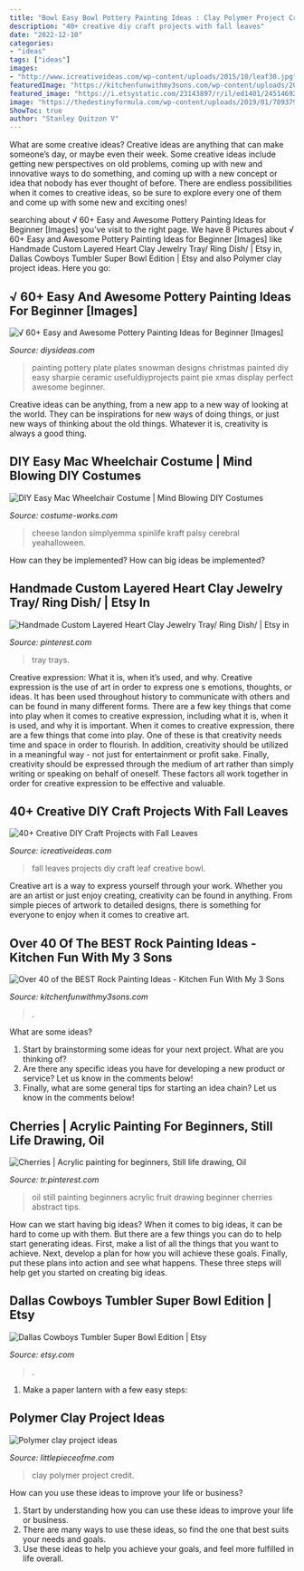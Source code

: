 ```yaml
---
title: "Bowl Easy Bowl Pottery Painting Ideas : Clay Polymer Project Credit"
description: "40+ creative diy craft projects with fall leaves"
date: "2022-12-10"
categories:
- "ideas"
tags: ["ideas"]
images:
- "http://www.icreativeideas.com/wp-content/uploads/2015/10/leaf30.jpg"
featuredImage: "https://kitchenfunwithmy3sons.com/wp-content/uploads/2017/02/painted-owl-stones.jpg"
featured_image: "https://i.etsystatic.com/23143897/r/il/ed1401/2451469237/il_794xN.2451469237_gs5s.jpg"
image: "https://thedestinyformula.com/wp-content/uploads/2019/01/7093795d15b1b1edec15c8adece502c7.jpg"
ShowToc: true
author: "Stanley Quitzon V"
---
```



What are some creative ideas?
Creative ideas are anything that can make someone’s day, or maybe even their week. Some creative ideas include getting new perspectives on old problems, coming up with new and innovative ways to do something, and coming up with a new concept or idea that nobody has ever thought of before. There are endless possibilities when it comes to creative ideas, so be sure to explore every one of them and come up with some new and exciting ones!

	

		
searching about √ 60+ Easy and Awesome Pottery Painting Ideas for Beginner [Images] you've visit to the right page. We have 8 Pictures about √ 60+ Easy and Awesome Pottery Painting Ideas for Beginner [Images] like Handmade Custom Layered Heart Clay Jewelry Tray/ Ring Dish/ | Etsy in, Dallas Cowboys Tumbler Super Bowl Edition | Etsy and also Polymer clay project ideas. Here you go:
		
    
## √ 60+ Easy And Awesome Pottery Painting Ideas For Beginner [Images]

<img loading=lazy src="https://thedestinyformula.com/wp-content/uploads/2019/01/7093795d15b1b1edec15c8adece502c7.jpg" onerror="this.onerror=null;this.src='https://tse4.mm.bing.net/th?id=OIP.BmiVLEjBMmGJTzstVC22bwHaLH&amp;pid=15.1';" alt="√ 60+ Easy and Awesome Pottery Painting Ideas for Beginner [Images]">

_Source: diysideas.com_

>painting pottery plate plates snowman designs christmas painted diy easy sharpie ceramic usefuldiyprojects paint pie xmas display perfect awesome beginner. 

	

Creative ideas can be anything, from a new app to a new way of looking at the world. They can be inspirations for new ways of doing things, or just new ways of thinking about the old things. Whatever it is, creativity is always a good thing.

    
## DIY Easy Mac Wheelchair Costume | Mind Blowing DIY Costumes

<img loading=lazy src="https://photos.costume-works.com/full/easy_mac1.jpg" onerror="this.onerror=null;this.src='https://tse4.mm.bing.net/th?id=OIP.taWRNuBWjFc6Y2NYQi57XwHaLq&amp;pid=15.1';" alt="DIY Easy Mac Wheelchair Costume | Mind Blowing DIY Costumes">

_Source: costume-works.com_

>cheese landon simplyemma spinlife kraft palsy cerebral yeahalloween. 

	

How can they be implemented?
How can big ideas be implemented?

    
## Handmade Custom Layered Heart Clay Jewelry Tray/ Ring Dish/ | Etsy In

<img loading=lazy src="https://i.pinimg.com/736x/98/59/8f/98598f4c65357414f3863dc40a48e7c2.jpg" onerror="this.onerror=null;this.src='https://tse3.mm.bing.net/th?id=OIP._7cNWxu65jGMNEEdkv-V7QHaHW&amp;pid=15.1';" alt="Handmade Custom Layered Heart Clay Jewelry Tray/ Ring Dish/ | Etsy in">

_Source: pinterest.com_

>tray trays. 

	

Creative expression: What it is, when it’s used, and why.
Creative expression is the use of art in order to express one s emotions, thoughts, or ideas. It has been used throughout history to communicate with others and can be found in many different forms. There are a few key things that come into play when it comes to creative expression, including what it is, when it is used, and why it is important.
When it comes to creative expression, there are a few things that come into play. One of these is that creativity needs time and space in order to flourish. In addition, creativity should be utilized in a meaningful way - not just for entertainment or profit sake. Finally, creativity should be expressed through the medium of art rather than simply writing or speaking on behalf of oneself. These factors all work together in order for creative expression to be effective and valuable.

    
## 40+ Creative DIY Craft Projects With Fall Leaves

<img loading=lazy src="http://www.icreativeideas.com/wp-content/uploads/2015/10/leaf30.jpg" onerror="this.onerror=null;this.src='https://tse4.mm.bing.net/th?id=OIP.qU5v4lWrr6SFykWmO-8qOgHaLF&amp;pid=15.1';" alt="40+ Creative DIY Craft Projects with Fall Leaves">

_Source: icreativeideas.com_

>fall leaves projects diy craft leaf creative bowl. 

	

Creative art is a way to express yourself through your work. Whether you are an artist or just enjoy creating, creativity can be found in anything. From simple pieces of artwork to detailed designs, there is something for everyone to enjoy when it comes to creative art.

    
## Over 40 Of The BEST Rock Painting Ideas - Kitchen Fun With My 3 Sons

<img loading=lazy src="https://kitchenfunwithmy3sons.com/wp-content/uploads/2017/02/painted-owl-stones.jpg" onerror="this.onerror=null;this.src='https://tse3.mm.bing.net/th?id=OIP.txQIiOSuxTO8OIvk8gobawHaHa&amp;pid=15.1';" alt="Over 40 of the BEST Rock Painting Ideas - Kitchen Fun With My 3 Sons">

_Source: kitchenfunwithmy3sons.com_

>. 

	

What are some ideas?
1. Start by brainstorming some ideas for your next project. What are you thinking of?
2. Are there any specific ideas you have for developing a new product or service? Let us know in the comments below!
3. Finally, what are some general tips for starting an idea chain? Let us know in the comments below!

    
## Cherries | Acrylic Painting For Beginners, Still Life Drawing, Oil

<img loading=lazy src="https://i.pinimg.com/originals/90/a8/7d/90a87dd2775bb6a89e7803bc6098f84d.jpg" onerror="this.onerror=null;this.src='https://tse1.mm.bing.net/th?id=OIP.qmLuQaez8Ok9zW7hcKw1QAHaKX&amp;pid=15.1';" alt="Cherries | Acrylic painting for beginners, Still life drawing, Oil">

_Source: tr.pinterest.com_

>oil still painting beginners acrylic fruit drawing beginner cherries abstract tips. 

	

How can we start having big ideas?
When it comes to big ideas, it can be hard to come up with them. But there are a few things you can do to help start generating ideas. First, make a list of all the things that you want to achieve. Next, develop a plan for how you will achieve these goals. Finally, put these plans into action and see what happens. These three steps will help get you started on creating big ideas.

    
## Dallas Cowboys Tumbler Super Bowl Edition | Etsy

<img loading=lazy src="https://i.etsystatic.com/23143897/r/il/ed1401/2451469237/il_794xN.2451469237_gs5s.jpg" onerror="this.onerror=null;this.src='https://tse4.mm.bing.net/th?id=OIP.BiKGDwdaJeH2VA1k9gKnMQHaJ4&amp;pid=15.1';" alt="Dallas Cowboys Tumbler Super Bowl Edition | Etsy">

_Source: etsy.com_

>. 

	

1. Make a paper lantern with a few easy steps:

    
## Polymer Clay Project Ideas

<img loading=lazy src="http://2.bp.blogspot.com/-fbX9HcPpiwE/VkksGvS3zBI/AAAAAAAADp4/jgYU-fpnZUk/s1600/GoldFishBowl_27_PJ.jpg" onerror="this.onerror=null;this.src='https://tse3.mm.bing.net/th?id=OIP.GustWAqCzwnC3_3NHa6B9gHaHa&amp;pid=15.1';" alt="Polymer clay project ideas">

_Source: littlepieceofme.com_

>clay polymer project credit. 

	

How can you use these ideas to improve your life or business?
1. Start by understanding how you can use these ideas to improve your life or business.
2. There are many ways to use these ideas, so find the one that best suits your needs and goals.
3. Use these ideas to help you achieve your goals, and feel more fulfilled in life overall.

